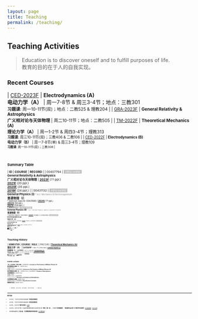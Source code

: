 ```yaml
---
layout: page
title: Teaching
permalink: /teaching/
---
```


<style>
table {
  font-family: arial, sans-serif;
  border-collapse: collapse;
  width: 100%;
}

td, th {
  border: 1px solid #dddddd;
  text-align: left;
  padding: 8px;
}

tr:nth-child(odd) {
  background-color: #dddddd;
}
</style>

<!---------------------------------------------------------------->

<script type="text/x-mathjax-config">

  MathJax.Hub.Config({
    tex2jax: {
      inlineMath: [ ['$','$'] ],
      processEscapes: true
    }
  });
</script>

<!---------------------------------------------------------------->

<script type="text/javascript"
  src="https://cdn.mathjax.org/mathjax/latest/MathJax.js?config=TeX-AMS-MML_HTMLorMML">
  </script>

<!---------------------------------------------------------------->

## <b>Teaching Activities</b>

> Education is to discover oneself and to fulfill purposes of life. <br>
> 教育的目的在于人的自我实现。

<p></p>

### **Recent Courses**

<!-- | [TM-2024S](tm24) | **Theoretical Mechanics (A)**<br>**理论力学（A）** | XXX<br><small>**习题课**: XXX |
| [PHY-2024S](phy24) | **General Physics (I)**<br>**普通物理（I）** | YYY<br><small>**习题课**: YYY | -->

| [CED-2023F](ced23) | **Electrodynamics (A)**<br>**电动力学（A）** | 周一7-8节 & 周三3-4节；地点：三教301<br><small>**习题课**: 周一10-11节(双)；地点：二教525 & 理教204 |
| [GRA-2023F](gr23) | **General Relativity & Astrophysics**<br>**广义相对论与天体物理** | 周二10-11节；地点：二教505 |
| [TM-2022F](thmech22) | **Theoretical Mechanics (A)**<br>**理论力学（A）** |  周一1-2节 & 周四3-4节；理教313<br><small>**习题课**: 周三10-11节(双)；三教406 & 二教106 |
| [CED-2022F](ced22) | **Electrodynamics (B)**<br>**电动力学（B）** |  周一7-8节(单) & 周三3-4节；理教109<br><small>**习题课**: 周一10-11节(双)；三教308 |

<br>
<p></p>

### **Summary Table**

| **ID** | **COURSE** | **RECORD** |
| 00407794 | <span style="background-color:#C0C0C0"><small><font color="white">&nbsp; 2学分·34学时 &nbsp;</font></small></span><br>**General Relativity & Astrophysics**<br>**广义相对论与天体物理** | [**2023F**](gr23) (?? ppl.)<br>[**2021F**](gr21) (20 ppl.)<br>[**2020F**](gr20) (35 ppl.)<br>[**2019F**](gr19) (24 ppl.) | 
| 00431132 | <span style="background-color:#C0C0C0"><small><font color="white">&nbsp; 4学分·68学时 &nbsp;</font></small></span><br>**General Physics (I)** <font color="gray"><small><small> * incl. Mechanics & Electromagnetism</small></small></font><br>**普通物理（I）**<br><small><small> * exercise class ID: 00431680 | [**2024S**](phy24) (?? ppl.)<br>[**2022S**](phy22) (94 ppl.)<br>[**2021S**](phy21) (158 ppl.) |  
| 00431133 | <span style="background-color:#C0C0C0"><small><font color="white">&nbsp; 4学分·68学时 &nbsp;</font></small></span><br>**General Physics (II)** <font color="gray"><small><small> * incl. Thermal Physics, Optics, & Modern Physics</small></small></font><br>**普通物理（II）**<br><small><small> * exercise class ID: 00431680 | [**2020F**](phy20) (75 ppl.) | 
| 00432140 | <span style="background-color:#C0C0C0"><small><font color="white">&nbsp; 4学分·68学时 &nbsp;</font></small></span><br>**Electrodynamics (A)**<br>**电动力学（A）**<br><small><small> * exercise class ID: 00432160 | [**2023F**](ced23) (?? ppl.) | 
| 00432141 | <span style="background-color:#C0C0C0"><small><font color="white">&nbsp; 3学分·51学时 &nbsp;</font></small></span><br>**Electrodynamics (B)**<br>**电动力学（B）**<br><small><small> * exercise class ID: 00432160 | [**2022F**](ced22) (30 ppl.) | 
| 00432198 | <span style="background-color:#C0C0C0"><small><font color="white">&nbsp; 4学分·68学时 &nbsp;</font></small></span><br>**Theoretical Mechanics (A)**<br>**理论力学（A）**<br><small><small> * exercise class ID: 00432205 | [**2024S**](tm24) (?? ppl.)<br>[**2022F**](thmech22) (101 ppl.)<br>[**2021F**](thmech21) (105 ppl.)<br>[**2019F**](thmech19) (96 ppl.) | 
| 00432296 | <span style="background-color:#C0C0C0"><small><font color="white">&nbsp; 2学分·34学时 &nbsp;</font></small></span><br>**Astroparticle Physics**<br>**天体粒子物理** | [**2022S**](astroparticle22) (8 ppl.) | 

<!-----------------------------

| 00431651 | **Seminar for Equilibrium Statistical Physics**<br>**平衡态统计物理讨论班** | | 
| 00431650 | **Equilibrium Statistical Physics** | | |
| 00432130 | **Thermodynamics and Statistical Physics (A)** | | |

----------------------------------->

<br>
<p></p>

### **Teaching History**

| **SEMESTER** | **COURSE** | **ROLE** | 
| PKU'24S | [**Theoretical Mechanics (A)**](tm24)<br>**理论力学（A）** | **Lecturer** <small><small> * TAs: ?? |
| PKU'24S | [**General Physics (I)**](phy24)<br>**普通物理（I）** | **Lecturer** <small><small> * TAs: ?? |
| PKU'23F | [**Electrodynamics (A)**](ced23)<br>**电动力学（A）** | **Lecturer** <small><small> * TAs: Zexin Hu & Hanlin Song |
| PKU'23F | [**General Relativity & Astrophysics**](gr23)<br>**广义相对论与天体物理** | **Lecturer** <small><small> * TA: Peixiang Ji |
| PKU'22F | [**Electrodynamics (B)**](ced22)<br>**电动力学（B）** | **Lecturer** <small><small> * TA: Yong Gao |
| PKU'22F | [**Theoretical Mechanics (A)**](thmech22)<br>**理论力学（A）** | **Lecturer** <small><small> * TAs: Muxin Liu & Hanlin Song |
| PKU'22S | [**General Physics (I)**](phy22)<br>**普通物理（I）** | **Lecturer** <small><small> * TAs: Ping He & Zipu Fan |
| PKU'22S | [**Astroparticle Physics**](astroparticle22)<br>**天体粒子物理** | **co-Lecturer** <small><small><br><i>with</i> Profs. B.-Q. Ma, R.-X. Xu, B. Chen, Z. Li, J. Liu |
| PKU'21F | [**Theoretical Mechanics (A)**](thmech21)<br>**理论力学（A）** | **Lecturer** <small><small> * TAs: Hongbo Li & Hulin Li |
| PKU'21F | [**General Relativity & Astrophysics**](gr21)<br>**广义相对论与天体物理** | **Lecturer** <small><small> * TA: Zihang Wang |
| PKU'21S | [**General Physics (I)**](phy21)<br>**普通物理（I）** | **Lecturer** <small><small> * TAs: Yong Gao & Zhongfu Zhang |
| PKU'20F | [**General Physics (II)**](phy20)<br>**普通物理（II）** | **Lecturer** <small><small> * TAs: Chang Liu & Lei Geng |
| PKU'20F | [**General Relativity & Astrophysics**](gr20)<br>**广义相对论与天体物理** | **Lecturer** <small><small> * TA: Tai Zhou |
| PKU'19F | [**Theoretical Mechanics (A)**](thmech19)<br>**理论力学（A）** | **Lecturer** <small><small> * TAs: Chang Liu & Yong Gao |
| PKU'19F | [**General Relativity & Astrophysics**](gr19)<br>**广义相对论与天体物理** | **Lecturer** <small><small> * TA: Xionghui Cao |
| PKU'13F | [**Quantum Statistical Physics**](qsp2013)<br>**量子统计物理** | **TA** <small><small> * Lectured by Prof. Ryuichi Shindou |
| PKU'10F | **What is Science?**<br>**科学是什么** | **TA** <small><small> * Lectured by Profs. Yi Rao & Guosheng Wu |
| PKU'10S | **Probability Theory and Statistics**<br>**概率统计** | **TA** <small><small> * Lectured by Prof. Zhenxi Dong |
| PKU'09F | **Linear Algebra**<br>**线性代数** | **TA** <small><small> * Lectured by Prof. Maoying Tian <br> ** <b> Excellent Teaching Assistant</b> Award |

<!-- | PKU'23S | [**Astroparticle Physics**](app23)<br>**天体粒子物理** | **co-Lecturer** <small><small><br><i>with</i> Profs. B.-Q. Ma, R.-X. Xu, B. Chen, Z. Li, J. Liu | -->

<br>

<p></p>

### **Frontier Lectures**

| **ID** | **COURSE** | **RECORD** |
| 00430151 | **Lectures on The Frontiers of Modern Physics (Ⅰ)**<br>**现代物理前沿讲座（I）** | 2021F (2 hr)<br>2020F (2 hr)<br>2018F (2 hr) | 
| 00432224 | **Lectures on The Frontiers of Modern Physics (ⅠI)**<br>**现代物理前沿讲座（II）** | 2023S (2 hr) | 
| 00431547 | **Frontier of Astrophysics**<br>**天体物理前沿** | 2021F (1 hr)<br>2019F (2 hr)<br>2019S (2 hr) | 
| 00920012<br><font color="gray"><small><small> * Tsinghua University</small></small></font> | **Seminars on Frontiers of Astrophysics**<br>**天体物理前沿讲座** | 2021F (2 hr)<br>2020F (2 hr) |
| 01035390 | **Boya Science Lectures**<br>**博雅理学讲堂** | 2022F (2 hr) | 

<br>

> 教育者，非为已往，非为现在，而专为将来。 ——蔡元培

<br>

--- 

<p></p>


#### 教学奖励

- 2022年，“北京大学本科生科研训练” **优秀指导教师奖**
- 2021年，“北京大学本科生科研训练” **优秀指导教师奖**
- 2021年，北京大学“**教学优秀奖**” [[公告](https://portal.pku.edu.cn/portal2017/#/schoolNoticeDetail/393840)]
- 2020年，北京大学“第二十届青年教师教学基本功比赛”理工类**一等奖（第一名）**，并获得“**优秀教案奖**”、“**最佳教学演示奖**”和“**最受学生欢迎奖**” [[北大新闻网](https://news.pku.edu.cn/xwzh/0f1e21b1407d4b8c8e96903a5adcddd4.htm)、[北大工会](https://gh.pku.edu.cn/jczz/jxsw/lxb/wlxygk/925665.htm)]

- 青年教师谈教学之“**邵立晶：打造攀登物理世界的阶梯**” [[北大教务部](https://mp.weixin.qq.com/s/c2FjHwyffPuv93Eu6cMNEw)]

<!-- --- 

<br>

<p></p>

#### 学生反馈

<div class="row">

<div class="column">
    <div class="card">
      <img src="img/score_ced22.png" alt="MiaoXueli" style="width:100%; height:280px">
      <div class="teamcontainer" style="padding:1px; ">
        <center>
        <p></p>
        <h4><b>电动力学（B）</b><small>（22年·秋）</small></h4>
        </center>
      </div>
    </div>
  </div>

<div class="column">
    <div class="card">
      <img src="img/score_tm22.png" alt="MiaoXueli" style="width:100%; height:280px">
      <div class="teamcontainer" style="padding:1px; ">
        <center>
        <p></p>
        <h4><b>理论力学（A）</b><small>（22年·秋）</small></h4>
        </center>
      </div>
    </div>
  </div>

<div class="column">
    <div class="card">
      <img src="img/score_gp22.png" alt="MiaoXueli" style="width:100%; height:280px">
      <div class="teamcontainer" style="padding:1px; ">
        <center>
        <p></p>
        <h4><b>普通物理（I）</b><small>（22年·春）</small></h4>
        </center>
      </div>
    </div>
  </div>

<div class="column">
    <div class="card">
      <img src="img/score_tm21.png" alt="MiaoXueli" style="width:100%; height:280px">
      <div class="teamcontainer" style="padding:1px; ">
        <center>
        <p></p>
        <h4><b>理论力学（A）</b><small>（21年·秋）</small></h4>
        </center>
      </div>
    </div>
  </div>

<div class="column">
    <div class="card">
      <img src="img/score_gr21.png" alt="MiaoXueli" style="width:100%; height:280px">
      <div class="teamcontainer" style="padding:1px; ">
        <center>
        <p></p>
        <h4><b>广义相对论与天体物理</b><small>（21年·秋）</small></h4>
        </center>
      </div>
    </div>
  </div>

<div class="column">
    <div class="card">
      <img src="img/score_gp21.png" alt="MiaoXueli" style="width:100%; height:280px">
      <div class="teamcontainer" style="padding:1px; ">
        <center>
        <p></p>
        <h4><b>普通物理（I）</b><small>（21年·春）</small></h4>
        </center>
      </div>
    </div>
  </div>

<div class="column">
    <div class="card">
      <img src="img/score_gp20.png" alt="MiaoXueli" style="width:100%; height:280px">
      <div class="teamcontainer" style="padding:1px; ">
        <center>
        <p></p>
        <h4><b>普通物理（II）</b><small>（20年·秋）</small></h4>
        </center>
      </div>
    </div>
  </div>

<div class="column">
    <div class="card">
      <img src="img/score_tm19.png" alt="MiaoXueli" style="width:100%; height:280px">
      <div class="teamcontainer" style="padding:1px; ">
        <center>
        <p></p>
        <h4><b>理论力学（A）</b><small>（19年·秋）</small></h4>
        </center>
      </div>
    </div>
  </div>

</div>

<br>
<p></p> -->